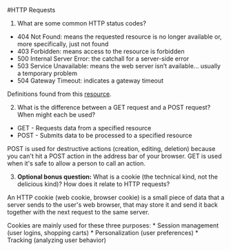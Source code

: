 #HTTP Requests

1. What are some common HTTP status codes?
  * 404 Not Found: means the requested resource is no longer available or, more specifically, just not found
  * 403 Forbidden: means access to the resource is forbidden
  * 500 Internal Server Error: the catchall for a server-side error 
  * 503 Service Unavailable: means the web server isn’t available... usually a temporary problem 
  * 504 Gateway Timeout: indicates a gateway timeout

  Definitions found from this [resource](https://www.globo.tech/learning-center/5-most-common-http-error-codes-explained/).

2. What is the difference between a GET request and a POST request? When might each be used?
  * GET - Requests data from a specified resource
  * POST - Submits data to be processed to a specified resource

  POST is used for destructive actions (creation, editing, deletion) because you can't hit a POST action in the address bar of your browser. GET is used when it's safe to allow a person to call an action. 

3. **Optional bonus question:** What is a cookie (the technical kind, not the delicious kind)? How does it relate to HTTP requests?

  An HTTP cookie (web cookie, browser cookie) is a small piece of data that a server sends to the user's web browser, that may store it and send it back together with the next request to the same server.

  Cookies are mainly used for these three purposes:
    * Session management (user logins, shopping carts)
    * Personalization (user preferences)
    * Tracking (analyzing user behavior)